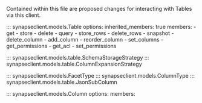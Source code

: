 Contained within this file are proposed changes for interacting with Tables via this
client.



::: synapseclient.models.Table
    options:
        inherited_members: true
        members:
        - get
        - store
        - delete
        - query
        - store_rows
        - delete_rows
        - snapshot
        - delete_column
        - add_column
        - reorder_column
        - set_columns
        - get_permissions
        - get_acl
        - set_permissions

::: synapseclient.models.table.SchemaStorageStrategy
::: synapseclient.models.table.ColumnExpansionStrategy

::: synapseclient.models.FacetType
::: synapseclient.models.ColumnType
::: synapseclient.models.table.JsonSubColumn

::: synapseclient.models.Column
    options:
        members:

